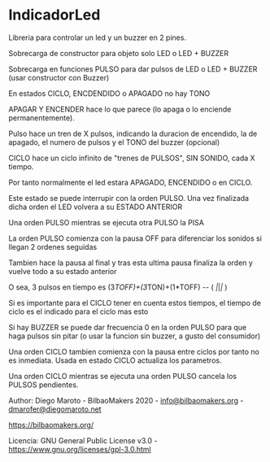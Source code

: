 # IndicadorLed

Libreria para controlar un led y un buzzer en 2 pines.

Sobrecarga de constructor para objeto solo LED o LED + BUZZER

Sobrecarga en funciones PULSO para dar pulsos de LED o LED + BUZZER (usar constructor con Buzzer)

En estados CICLO, ENCDENDIDO o APAGADO no hay TONO


APAGAR Y ENCENDER hace lo que parece (lo apaga o lo enciende permanentemente).

Pulso hace un tren de X pulsos, indicando la duracion de encendido, la de apagado, el numero de pulsos y el TONO del buzzer (opcional)

CICLO hace un ciclo infinito de "trenes de PULSOS", SIN SONIDO, cada X tiempo.


Por tanto normalmente el led estara APAGADO, ENCENDIDO o en CICLO. 


Este estado se puede interrupir con la orden PULSO. Una vez finalizada dicha orden el LED volvera a su ESTADO ANTERIOR


Una orden PULSO mientras se ejecuta otra PULSO la PISA

La orden PULSO comienza con la pausa OFF para diferenciar los sonidos si llegan 2 ordenes seguidas

Tambien hace la pausa al final y tras esta ultima pausa finaliza la orden y vuelve todo a su estado anterior

O sea, 3 pulsos en tiempo es (3*TOFF)+(3*TON)+(1*TOFF) -- ( _|_|_|_ )

Si es importante para el CICLO tener en cuenta estos tiempos, el tiempo de ciclo es el indicado para el ciclo mas esto

Si hay BUZZER se puede dar frecuencia 0 en la orden PULSO para que haga pulsos sin pitar (o usar la funcion sin buzzer, a gusto del consumidor)


Una orden CICLO tambien comienza con la pausa entre ciclos por tanto no es inmediata. Usada en estado CICLO actualiza los parametros.

Una orden CICLO mientras se ejecuta una orden PULSO cancela los PULSOS pendientes.


Author: Diego Maroto - BilbaoMakers 2020 - info@bilbaomakers.org - dmarofer@diegomaroto.net

https://bilbaomakers.org/


Licencia: GNU General Public License v3.0 - https://www.gnu.org/licenses/gpl-3.0.html
